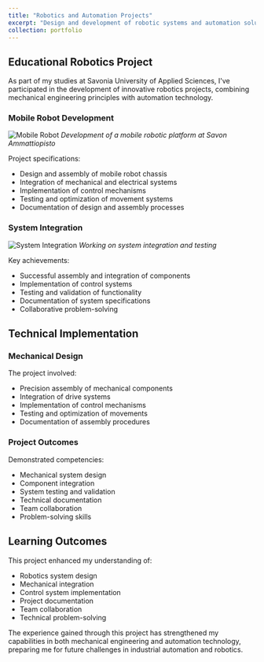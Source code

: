 ```yaml
---
title: "Robotics and Automation Projects"
excerpt: "Design and development of robotic systems and automation solutions"
collection: portfolio
---
```


## Educational Robotics Project

As part of my studies at Savonia University of Applied Sciences, I've participated in the development of innovative robotics projects, combining mechanical engineering principles with automation technology.

### Mobile Robot Development

![Mobile Robot](/images/portfolio/robot1.jpg)
*Development of a mobile robotic platform at Savon Ammattiopisto*

Project specifications:
- Design and assembly of mobile robot chassis
- Integration of mechanical and electrical systems
- Implementation of control mechanisms
- Testing and optimization of movement systems
- Documentation of design and assembly processes

### System Integration

![System Integration](/images/portfolio/robot2.jpg)
*Working on system integration and testing*

Key achievements:
- Successful assembly and integration of components
- Implementation of control systems
- Testing and validation of functionality
- Documentation of system specifications
- Collaborative problem-solving

## Technical Implementation

### Mechanical Design

The project involved:
- Precision assembly of mechanical components
- Integration of drive systems
- Implementation of control mechanisms
- Testing and optimization of movements
- Documentation of assembly procedures

### Project Outcomes

Demonstrated competencies:
- Mechanical system design
- Component integration
- System testing and validation
- Technical documentation
- Team collaboration
- Problem-solving skills

## Learning Outcomes

This project enhanced my understanding of:
- Robotics system design
- Mechanical integration
- Control system implementation
- Project documentation
- Team collaboration
- Technical problem-solving

The experience gained through this project has strengthened my capabilities in both mechanical engineering and automation technology, preparing me for future challenges in industrial automation and robotics. 